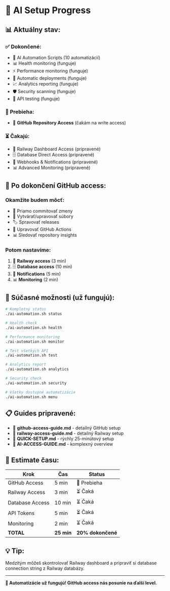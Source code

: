 # 🚀 AI Setup Progress

## 📊 **Aktuálny stav:**

### ✅ **Dokončené:**
- 🤖 AI Automation Scripts (10 automatizácií)
- 📊 Health monitoring (funguje)
- ⚡ Performance monitoring (funguje)
- 🔄 Automatic deployments (funguje)
- 📈 Analytics reporting (funguje)
- 🛡️ Security scanning (funguje)
- 🧪 API testing (funguje)

### 🔄 **Prebieha:**
- 🔧 **GitHub Repository Access** (čakám na write access)

### ⏳ **Čakajú:**
- 🚂 Railway Dashboard Access (pripravené)
- 🗄️ Database Direct Access (pripravené)
- 🔔 Webhooks & Notifications (pripravené)
- 📊 Advanced Monitoring (pripravené)

## 🎯 **Po dokončení GitHub access:**

### **Okamžite budem môcť:**
- 🔄 Priamo commitovať zmeny
- 📝 Vytvárať/upravovať súbory
- 🏷️ Spravovať releases
- 🔧 Upravovať GitHub Actions
- 📊 Sledovať repository insights

### **Potom nastavíme:**
1. 🚂 **Railway access** (3 min)
2. 🗄️ **Database access** (10 min)
3. 🔔 **Notifications** (5 min)
4. 📊 **Monitoring** (2 min)

## 🚀 **Súčasné možnosti (už fungujú):**

```bash
# Kompletný status
./ai-automation.sh status

# Health check
./ai-automation.sh health

# Performance monitoring
./ai-automation.sh monitor

# Test všetkých API
./ai-automation.sh test

# Analytics report
./ai-automation.sh analytics

# Security check
./ai-automation.sh security

# Všetky dostupné automatizácie
./ai-automation.sh menu
```

## 📋 **Guides pripravené:**

- 📖 **github-access-guide.md** - detailný GitHub setup
- 🚂 **railway-access-guide.md** - detailný Railway setup
- 🚀 **QUICK-SETUP.md** - rýchly 25-minútový setup
- 🤖 **AI-ACCESS-GUIDE.md** - komplexný overview

## 🎯 **Estimate času:**

| Krok | Čas | Status |
|------|-----|--------|
| GitHub Access | 5 min | 🔄 Prebieha |
| Railway Access | 3 min | ⏳ Čaká |
| Database Access | 10 min | ⏳ Čaká |
| API Tokens | 5 min | ⏳ Čaká |
| Monitoring | 2 min | ⏳ Čaká |
| **TOTAL** | **25 min** | **20% dokončené** |

## 💡 **Tip:**
Medzitým môžeš skontrolovať Railway dashboard a pripraviť si database connection string z Railway databázy.

---

**🎉 Automatizácie už fungujú! GitHub access nás posunie na ďalší level.** 
